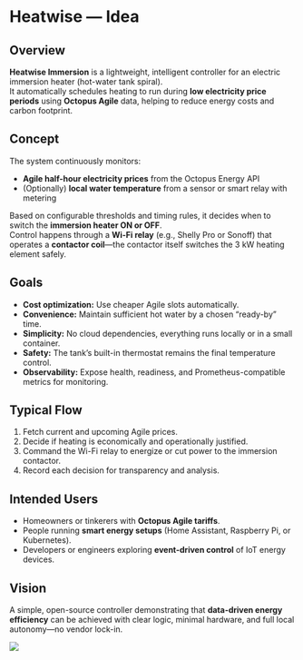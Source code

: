 # Heatwise — Idea

## Overview
**Heatwise Immersion** is a lightweight, intelligent controller for an electric immersion heater (hot-water tank spiral).  
It automatically schedules heating to run during **low electricity price periods** using **Octopus Agile** data, helping to reduce energy costs and carbon footprint.

## Concept
The system continuously monitors:
- **Agile half-hour electricity prices** from the Octopus Energy API
- (Optionally) **local water temperature** from a sensor or smart relay with metering

Based on configurable thresholds and timing rules, it decides when to switch the **immersion heater ON or OFF**.  
Control happens through a **Wi-Fi relay** (e.g., Shelly Pro or Sonoff) that operates a **contactor coil**—the contactor itself switches the 3 kW heating element safely.

## Goals
- **Cost optimization:** Use cheaper Agile slots automatically.
- **Convenience:** Maintain sufficient hot water by a chosen “ready-by” time.
- **Simplicity:** No cloud dependencies, everything runs locally or in a small container.
- **Safety:** The tank’s built-in thermostat remains the final temperature control.
- **Observability:** Expose health, readiness, and Prometheus-compatible metrics for monitoring.

## Typical Flow
1. Fetch current and upcoming Agile prices.
2. Decide if heating is economically and operationally justified.
3. Command the Wi-Fi relay to energize or cut power to the immersion contactor.
4. Record each decision for transparency and analysis.

## Intended Users
- Homeowners or tinkerers with **Octopus Agile tariffs**.
- People running **smart energy setups** (Home Assistant, Raspberry Pi, or Kubernetes).
- Developers or engineers exploring **event-driven control** of IoT energy devices.

## Vision
A simple, open-source controller demonstrating that **data-driven energy efficiency** can be achieved with clear logic, minimal hardware, and full local autonomy—no vendor lock-in.

![](../diagrams/basic.svg)